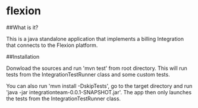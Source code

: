 # flexion

##What is it?

This is a java standalone application that implements a billing Integration
that connects to the Flexion platform.

##Installation

Donwload the sources and run 'mvn test' from root directory.
This will run tests from the IntegrationTestRunner class and some custom tests.

You can also run 'mvn install -DskipTests', go to the target directory and run
'java -jar integrationteam-0.0.1-SNAPSHOT.jar'. The app then only launches the
tests from the IntegrationTestRunner class.